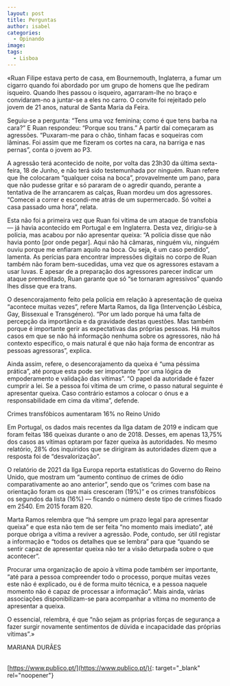 ```yaml
---
layout: post
title: Perguntas
author: isabel
categories:
  - Opinando
image:
tags:
  - Lisboa
---
```

&laquo;Ruan Filipe estava perto de casa, em Bournemouth, Inglaterra, a fumar um cigarro quando foi abordado por um grupo de homens que lhe pediram isqueiro. Quando lhes passou o isqueiro, agarraram-lhe no bra&ccedil;o e convidaram-no a juntar-se a eles no carro. O convite foi rejeitado pelo jovem de 21 anos, natural de Santa Maria da Feira.

Seguiu-se a pergunta: “Tens uma voz feminina; como é que tens barba na cara?” E Ruan respondeu: “Porque sou trans.” A partir da&iacute; come&ccedil;aram as agress&otilde;es. “Puxaram-me para o ch&atilde;o, tinham facas e soqueiras com l&acirc;minas. Foi assim que me fizeram os cortes na cara, na barriga e nas pernas”, conta o jovem ao P3.

A agress&atilde;o ter&aacute; acontecido de noite, por volta das 23h30 da &uacute;ltima sexta-feira, 18 de Junho, e n&atilde;o ter&aacute; sido testemunhada por ninguém. Ruan refere que lhe colocaram “qualquer coisa na boca”, provavelmente um pano, para que n&atilde;o pudesse gritar e s&oacute; pararam de o agredir quando, perante a tentativa de lhe arrancarem as cal&ccedil;as, Ruan mordeu um dos agressores. “Comecei a correr e escondi-me atr&aacute;s de um supermercado. S&oacute; voltei a casa passado uma hora”, relata.

Esta n&atilde;o foi a primeira vez que Ruan foi v&iacute;tima de um ataque de transfobia — j&aacute; havia acontecido em Portugal e em Inglaterra. Desta vez, dirigiu-se &agrave; pol&iacute;cia, mas acabou por n&atilde;o apresentar queixa: “A pol&iacute;cia disse que n&atilde;o havia ponto \[por onde pegar\]. Aqui n&atilde;o h&aacute; c&acirc;maras, ninguém viu, ninguém ouviu porque me enfiaram aquilo na boca. Ou seja, é um caso perdido”, lamenta. As per&iacute;cias para encontrar impress&otilde;es digitais no corpo de Ruan também n&atilde;o foram bem-sucedidas, uma vez que os agressores estavam a usar luvas. E apesar de a prepara&ccedil;&atilde;o dos agressores parecer indicar um ataque premeditado, Ruan garante que s&oacute; “se tornaram agressivos” quando lhes disse que era trans.

O desencorajamento feito pela pol&iacute;cia em rela&ccedil;&atilde;o &agrave; apresenta&ccedil;&atilde;o de queixa “acontece muitas vezes”, refere Marta Ramos, da Ilga (Interven&ccedil;&atilde;o Lésbica, Gay, Bissexual e Transgénero). “Por um lado porque h&aacute; uma falta de percep&ccedil;&atilde;o da import&acirc;ncia e da gravidade destas quest&otilde;es. Mas também porque é importante gerir as expectativas das pr&oacute;prias pessoas. H&aacute; muitos casos em que se n&atilde;o h&aacute; informa&ccedil;&atilde;o nenhuma sobre os agressores, n&atilde;o h&aacute; contexto espec&iacute;fico, o mais natural é que n&atilde;o haja forma de encontrar as pessoas agressoras”, explica.

Ainda assim, refere, o desencorajamento da queixa é “uma péssima pr&aacute;tica”, até porque esta pode ser importante “por uma l&oacute;gica de empoderamento e valida&ccedil;&atilde;o das v&iacute;timas”. “O papel da autoridade é fazer cumprir a lei. Se a pessoa foi v&iacute;tima de um crime, o passo natural seguinte é apresentar queixa. Caso contr&aacute;rio estamos a colocar o &oacute;nus e a responsabilidade em cima da v&iacute;tima”, defende.

Crimes transf&oacute;bicos aumentaram 16% no Reino Unido

Em Portugal, os dados mais recentes da Ilga datam de 2019 e indicam que foram feitas 186 queixas durante o ano de 2018. Desses, em apenas 13,75% dos casos as v&iacute;timas optaram por fazer queixa &agrave;s autoridades. No mesmo relat&oacute;rio, 28% dos inquiridos que se dirigiram &agrave;s autoridades dizem que a resposta foi de “desvaloriza&ccedil;&atilde;o”.

O relat&oacute;rio de 2021 da Ilga Europa reporta estat&iacute;sticas do Governo do Reino Unido, que mostram um “aumento cont&iacute;nuo de crimes de &oacute;dio comparativamente ao ano anterior”, sendo que os “crimes com base na orienta&ccedil;&atilde;o foram os que mais cresceram (19%)” e os crimes transf&oacute;bicos os segundos da lista (16%) — ficando o n&uacute;mero deste tipo de crimes fixado em 2540. Em 2015 foram 820.

Marta Ramos relembra que “h&aacute; sempre um prazo legal para apresentar queixa” e que esta n&atilde;o tem de ser feita “no momento mais imediato”, até porque obriga a v&iacute;tima a reviver a agress&atilde;o. Pode, contudo, ser &uacute;til registar a informa&ccedil;&atilde;o e “todos os detalhes que se lembra” para que “quando se sentir capaz de apresentar queixa n&atilde;o ter a vis&atilde;o deturpada sobre o que acontecer”.

Procurar uma organiza&ccedil;&atilde;o de apoio &agrave; v&iacute;tima pode também ser importante, “até para a pessoa compreender todo o processo, porque muitas vezes este n&atilde;o é explicado, ou é de forma muito técnica, e a pessoa naquele momento n&atilde;o é capaz de processar a informa&ccedil;&atilde;o”. Mais ainda, v&aacute;rias associa&ccedil;&otilde;es disponibilizam-se para acompanhar a v&iacute;tima no momento de apresentar a queixa.

O essencial, relembra, é que “n&atilde;o sejam as pr&oacute;prias for&ccedil;as de seguran&ccedil;a a fazer surgir novamente sentimentos de d&uacute;vida e incapacidade das pr&oacute;prias v&iacute;timas”.&raquo;

MARIANA DUR&Atilde;ES

<br>[https://www.publico.pt/](https://www.publico.pt/){: target="_blank" rel="noopener"}
